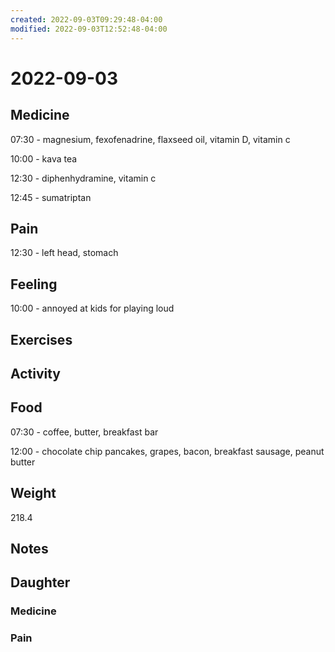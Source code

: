 ```yaml
---
created: 2022-09-03T09:29:48-04:00
modified: 2022-09-03T12:52:48-04:00
---
```


# 2022-09-03

## Medicine

07:30 - magnesium, fexofenadrine, flaxseed oil, vitamin D, vitamin c 

10:00 - kava tea

12:30 - diphenhydramine, vitamin c

12:45 - sumatriptan 

## Pain

12:30 - left head, stomach 

## Feeling

10:00 - annoyed at kids for playing loud


## Exercises


## Activity


## Food

07:30 - coffee, butter, breakfast bar

12:00 - chocolate chip pancakes, grapes, bacon, breakfast sausage, peanut butter 

## Weight

218.4

## Notes


## Daughter


### Medicine


### Pain
